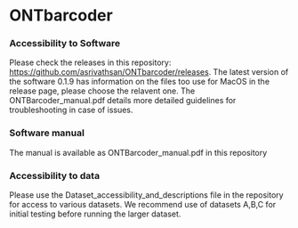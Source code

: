 # ONTbarcoder
### Accessibility to Software
Please check the releases in this repository: https://github.com/asrivathsan/ONTbarcoder/releases. The latest version of the software 0.1.9 has information on the files too use for MacOS in the release page, please choose the relavent one. The ONTBarcoder_manual.pdf details more detailed guidelines for troubleshooting in case of issues.

### Software manual
The manual is available as ONTBarcoder_manual.pdf in this repository

### Accessibility to data

Please use the Dataset_accessibility_and_descriptions file in the repository for access to various datasets. We recommend use of datasets A,B,C for initial testing before running the larger dataset.
